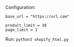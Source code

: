 Configuration:
```
base_url = "https://url.com"

product_limit = 30 
page_limit = 1
```


Run:
```python3 shopify_html.py```
